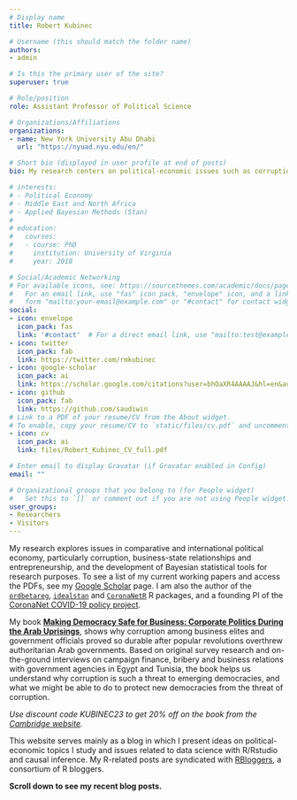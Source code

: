 ```yaml
---
# Display name
title: Robert Kubinec

# Username (this should match the folder name)
authors:
- admin

# Is this the primary user of the site?
superuser: true

# Role/position
role: Assistant Professor of Political Science

# Organizations/Affiliations
organizations:
- name: New York University Abu Dhabi
  url: "https://nyuad.nyu.edu/en/"

# Short bio (displayed in user profile at end of posts)
bio: My research centers on political-economic issues such as corruption, economic development, and business-state relations in developing countries, and in particular the Middle East and North Africa. I am also involved in the development of Bayesian statistical models with Stan for hard-to-study subjects like corruption, polarization, and other latent social constructs.

# interests:
# - Political Economy
# - Middle East and North Africa
# - Applied Bayesian Methods (Stan)
#
# education:
#   courses:
#   - course: PhD
#     institution: University of Virginia
#     year: 2018

# Social/Academic Networking
# For available icons, see: https://sourcethemes.com/academic/docs/page-builder/#icons
#   For an email link, use "fas" icon pack, "envelope" icon, and a link in the
#   form "mailto:your-email@example.com" or "#contact" for contact widget.
social:
- icon: envelope
  icon_pack: fas
  link: '#contact'  # For a direct email link, use "mailto:test@example.org".
- icon: twitter
  icon_pack: fab
  link: https://twitter.com/rmkubinec
- icon: google-scholar
  icon_pack: ai
  link: https://scholar.google.com/citations?user=bhOaXR4AAAAJ&hl=en&authuser=1
- icon: github
  icon_pack: fab
  link: https://github.com/saudiwin
# Link to a PDF of your resume/CV from the About widget.
# To enable, copy your resume/CV to `static/files/cv.pdf` and uncomment the lines below.
- icon: cv
  icon_pack: ai
  link: files/Robert_Kubinec_CV_full.pdf

# Enter email to display Gravatar (if Gravatar enabled in Config)
email: ""

# Organizational groups that you belong to (for People widget)
#   Set this to `[]` or comment out if you are not using People widget.
user_groups:
- Researchers
- Visitors
---
```


My research explores issues in comparative and international political economy, particularly corruption, business-state relationships and entrepreneurship, and the development of Bayesian statistical tools for research purposes. To see a list of my current working papers and access the PDFs, see my [Google Scholar](https://scholar.google.com/citations?user=bhOaXR4AAAAJ&hl=en&authuser=1) page. I am also the author of the [`ordbetareg`](https://cran.r-project.org/web/packages/ordbetareg/index.html), [`idealstan`](https://github.com/saudiwin/idealstan) and [`CoronaNetR`](https://cran.rstudio.com/web/packages/CoronaNetR/index.html) R packages, and a founding PI of the [CoronaNet COVID-19 policy project](https://www.coronanet-project.org/).

My book [**Making Democracy Safe for Business: Corporate Politics During the Arab Uprisings**](https://www.cambridge.org/core/books/making-democracy-safe-for-business/B937C65E6766D9A5D8AC390EA2182B21), shows why corruption among business elites and government officials proved so durable after popular revolutions overthrew authoritarian Arab governments. Based on original survey research and on-the-ground interviews on campaign finance, bribery and business relations with government agencies in Egypt and Tunisia, the book helps us understand why corruption is such a threat to emerging democracies, and what we might be able to do to protect new democracies from the threat of corruption.

*Use discount code KUBINEC23 to get 20% off on the book from the [Cambridge website](https://www.cambridge.org/core/books/making-democracy-safe-for-business/B937C65E6766D9A5D8AC390EA2182B21).*

This website serves mainly as a blog in which I present ideas on political-economic topics I study and issues related to data science with R/Rstudio and causal inference. My R-related posts are syndicated with [RBloggers](https://www.r-bloggers.com/), a consortium of R bloggers.

**Scroll down to see my recent blog posts.**

